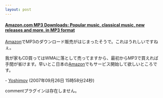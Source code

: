 ```yaml
---
layout: post
---
```

<h4><a href="http://www.amazon.com/b/ref=sd_allcat_dmusic/105-0853055-2968450?ie=UTF8&node=163856011">Amazon.com MP3 Downloads: Popular music, classical music, new releases and more, in MP3 format</a></h4>
<p><a href="http://www.amazon.co.jp/">Amazon</a>でMP3のダウンロード販売がはじまったそうで。これはうれしいですねぇ。</p>
<p>我が家もCD買ってはWMAに落として売ってますから、最初からMP3で買えれば手間が省けます。早いとこ日本の<a href="http://www.amazon.co.jp/">Amazon</a>でもサービス開始して欲しいところです。</p>
<p>- <a href="/?page=Yoshimov" class="wikipage">Yoshimov</a> (2007年09月26日 15時58分24秒)</p>
<p><span class="error">commentプラグインは存在しません。</span> </p>
